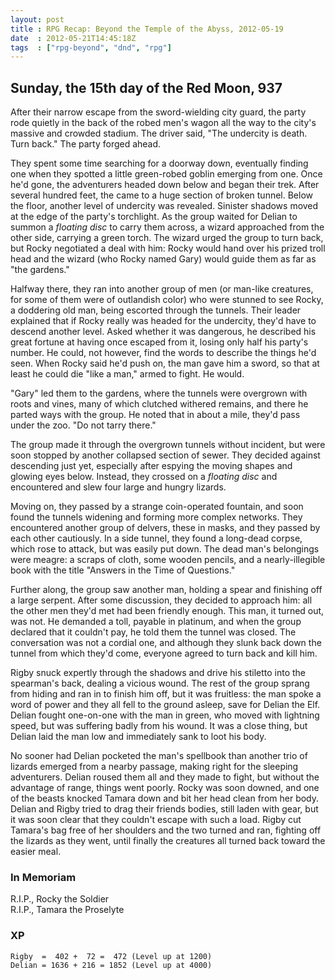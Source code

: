 ```yaml
---
layout: post
title : RPG Recap: Beyond the Temple of the Abyss, 2012-05-19
date  : 2012-05-21T14:45:18Z
tags  : ["rpg-beyond", "dnd", "rpg"]
---
```

## Sunday, the 15th day of the Red Moon, 937 

After their narrow escape from the sword-wielding city guard, the party rode
quietly in the back of the robed men's wagon all the way to the city's massive
and crowded stadium.  The driver said, "The undercity is death.  Turn back."
The party forged ahead.

They spent some time searching for a doorway down, eventually finding one when
they spotted a little green-robed goblin emerging from one.  Once he'd gone,
the adventurers headed down below and began their trek.  After several hundred
feet, the came to a huge section of broken tunnel.  Below the floor, another
level of undercity was revealed.  Sinister shadows moved at the edge of the
party's torchlight.  As the group waited for Delian to summon a *floating disc*
to carry them across, a wizard approached from the other side, carrying a green
torch.  The wizard urged the group to turn back, but Rocky negotiated a deal with
him:  Rocky would hand over his prized troll head
and the wizard (who Rocky named Gary) would guide them as far as "the gardens."

Halfway there, they ran into another group of men (or man-like creatures, for
some of them were of outlandish color) who were stunned to see Rocky, a
doddering old man, being escorted through the tunnels.  Their leader explained
that if Rocky really was headed for the undercity, they'd have to descend
another level.  Asked whether it was dangerous, he described his great fortune
at having once escaped from it, losing only half his party's number.  He could,
not however, find the words to describe the things he'd seen.  When Rocky said
he'd push on, the man gave him a sword, so that at least he could die "like a
man," armed to fight.  He would.

"Gary" led them to the gardens, where the tunnels were overgrown with roots and
vines, many of which clutched withered remains, and there he parted ways with
the group.  He noted that in about a mile, they'd pass under the zoo.  "Do not
tarry there."

The group made it through the overgrown tunnels without incident, but were soon
stopped by another collapsed section of sewer.  They decided against descending
just yet, especially after espying the moving shapes and glowing eyes below.
Instead, they crossed on a *floating disc* and encountered and slew four large
and hungry lizards.

Moving on, they passed by a strange coin-operated fountain, and soon found the
tunnels widening and forming more complex networks.  They encountered another
group of delvers, these in masks, and they passed by each other cautiously.  In
a side tunnel, they found a long-dead corpse, which rose to attack, but was
easily put down.  The dead man's belongings were meagre: a scraps of cloth,
some wooden pencils, and a nearly-illegible book with the title "Answers in the
Time of Questions."

Further along, the group saw another man, holding a spear and finishing off a
large serpent.  After some discussion, they decided to approach him: all the
other men they'd met had been friendly enough.  This man, it turned out, was
not.  He demanded a toll, payable in platinum, and when the group declared that
it couldn't pay, he told them the tunnel was closed.  The conversation was not
a cordial one, and although they slunk back down the tunnel from which they'd
come, everyone agreed to turn back and kill him.

Rigby snuck expertly through the shadows and drive his stiletto into the
spearman's back, dealing a vicious wound.  The rest of the group sprang from
hiding and ran in to finish him off, but it was fruitless: the man spoke a word
of power and they all fell to the ground asleep, save for Delian the Elf.
Delian fought one-on-one with the man in green, who moved with lightning speed,
but was suffering badly from his wound.  It was a close thing, but Delian laid
the man low and immediately sank to loot his body.

No sooner had Delian pocketed the man's spellbook than another trio of lizards
emerged from a nearby passage, making right for the sleeping adventurers.
Delian roused them all and they made to fight, but without the advantage of
range, things went poorly.  Rocky was soon downed, and one of the beasts
knocked Tamara down and bit her head clean from her body.  Delian and Rigby
tried to drag their friends bodies, still laden with gear, but it was soon
clear that they couldn't escape with such a load.  Rigby cut Tamara's bag free
of her shoulders and the two turned and ran, fighting off the lizards as they
went, until finally the creatures all turned back toward the easier meal.

### In Memoriam

R.I.P., Rocky the Soldier  
R.I.P., Tamara the Proselyte

### XP

    Rigby  =  402 +  72 =  472 (Level up at 1200)
    Delian = 1636 + 216 = 1852 (Level up at 4000)

